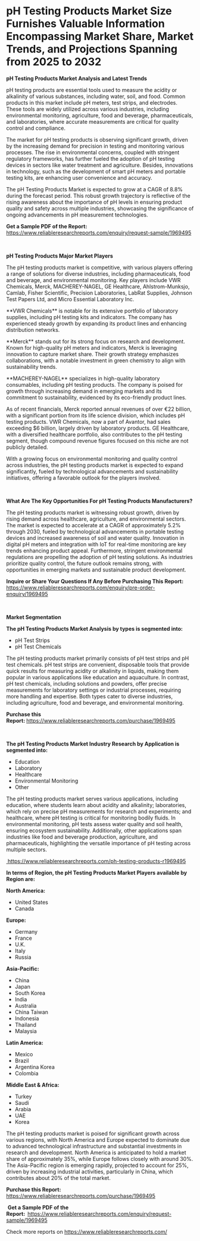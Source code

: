 <p><h1>pH Testing Products Market Size Furnishes Valuable Information Encompassing Market Share, Market Trends, and Projections Spanning from 2025 to 2032</h1></p><p><strong>pH Testing Products Market Analysis and Latest Trends</strong></p>
<p><p>pH testing products are essential tools used to measure the acidity or alkalinity of various substances, including water, soil, and food. Common products in this market include pH meters, test strips, and electrodes. These tools are widely utilized across various industries, including environmental monitoring, agriculture, food and beverage, pharmaceuticals, and laboratories, where accurate measurements are critical for quality control and compliance.</p><p>The market for pH testing products is observing significant growth, driven by the increasing demand for precision in testing and monitoring various processes. The rise in environmental concerns, coupled with stringent regulatory frameworks, has further fueled the adoption of pH testing devices in sectors like water treatment and agriculture. Besides, innovations in technology, such as the development of smart pH meters and portable testing kits, are enhancing user convenience and accuracy.</p><p>The pH Testing Products Market is expected to grow at a CAGR of 8.8% during the forecast period. This robust growth trajectory is reflective of the rising awareness about the importance of pH levels in ensuring product quality and safety across multiple industries, showcasing the significance of ongoing advancements in pH measurement technologies.</p></p>
<p><strong>Get a Sample PDF of the Report:&nbsp;</strong> <a href="https://www.reliableresearchreports.com/enquiry/request-sample/1969495?utm_campaign=2146&utm_medium=2&utm_source=Github&utm_content=ia&utm_term=10022025&utm_id=ph-testing-products">https://www.reliableresearchreports.com/enquiry/request-sample/1969495</a></p>
<p>&nbsp;</p>
<p><strong>pH Testing Products Major Market Players</strong></p>
<p><p>The pH testing products market is competitive, with various players offering a range of solutions for diverse industries, including pharmaceuticals, food and beverage, and environmental monitoring. Key players include VWR Chemicals, Merck, MACHEREY-NAGEL, GE Healthcare, Ahlstrom-Munksjo, Camlab, Fisher Scientific, Precision Laboratories, LabRat Supplies, Johnson Test Papers Ltd, and Micro Essential Laboratory Inc.</p><p>**VWR Chemicals** is notable for its extensive portfolio of laboratory supplies, including pH testing kits and indicators. The company has experienced steady growth by expanding its product lines and enhancing distribution networks.</p><p>**Merck** stands out for its strong focus on research and development. Known for high-quality pH meters and indicators, Merck is leveraging innovation to capture market share. Their growth strategy emphasizes collaborations, with a notable investment in green chemistry to align with sustainability trends.</p><p>**MACHEREY-NAGEL** specializes in high-quality laboratory consumables, including pH testing products. The company is poised for growth through increasing demand in emerging markets and its commitment to sustainability, evidenced by its eco-friendly product lines.</p><p>As of recent financials, Merck reported annual revenues of over €22 billion, with a significant portion from its life science division, which includes pH testing products. VWR Chemicals, now a part of Avantor, had sales exceeding $6 billion, largely driven by laboratory products. GE Healthcare, with a diversified healthcare portfolio, also contributes to the pH testing segment, though compound revenue figures focused on this niche are not publicly detailed.</p><p>With a growing focus on environmental monitoring and quality control across industries, the pH testing products market is expected to expand significantly, fueled by technological advancements and sustainability initiatives, offering a favorable outlook for the players involved.</p></p>
<p>&nbsp;</p>
<p><strong>What Are The Key Opportunities For pH Testing Products Manufacturers?</strong></p>
<p><p>The pH testing products market is witnessing robust growth, driven by rising demand across healthcare, agriculture, and environmental sectors. The market is expected to accelerate at a CAGR of approximately 5.2% through 2030, fueled by technological advancements in portable testing devices and increased awareness of soil and water quality. Innovation in digital pH meters and integration with IoT for real-time monitoring are key trends enhancing product appeal. Furthermore, stringent environmental regulations are propelling the adoption of pH testing solutions. As industries prioritize quality control, the future outlook remains strong, with opportunities in emerging markets and sustainable product development.</p></p>
<p><strong>Inquire or Share Your Questions If Any Before Purchasing This Report:</strong> <a href="https://www.reliableresearchreports.com/enquiry/pre-order-enquiry/1969495?utm_campaign=2146&utm_medium=2&utm_source=Github&utm_content=ia&utm_term=10022025&utm_id=ph-testing-products">https://www.reliableresearchreports.com/enquiry/pre-order-enquiry/1969495</a></p>
<p>&nbsp;</p>
<p><strong>Market Segmentation</strong></p>
<p><strong>The pH Testing Products Market Analysis by types is segmented into:</strong></p>
<p><ul><li>pH Test Strips</li><li>pH Test Chemicals</li></ul></p>
<p><p>The pH testing products market primarily consists of pH test strips and pH test chemicals. pH test strips are convenient, disposable tools that provide quick results for measuring acidity or alkalinity in liquids, making them popular in various applications like education and aquaculture. In contrast, pH test chemicals, including solutions and powders, offer precise measurements for laboratory settings or industrial processes, requiring more handling and expertise. Both types cater to diverse industries, including agriculture, food and beverage, and environmental monitoring.</p></p>
<p><strong>Purchase this Report:&nbsp;</strong><a href="https://www.reliableresearchreports.com/purchase/1969495?utm_campaign=2146&utm_medium=2&utm_source=Github&utm_content=ia&utm_term=10022025&utm_id=ph-testing-products">https://www.reliableresearchreports.com/purchase/1969495</a></p>
<p>&nbsp;</p>
<p><strong>The pH Testing Products Market Industry Research by Application is segmented into:</strong></p>
<p><ul><li>Education</li><li>Laboratory</li><li>Healthcare</li><li>Environmental Monitoring</li><li>Other</li></ul></p>
<p><p>The pH testing products market serves various applications, including education, where students learn about acidity and alkalinity; laboratories, which rely on precise pH measurements for research and experiments; and healthcare, where pH testing is critical for monitoring bodily fluids. In environmental monitoring, pH tests assess water quality and soil health, ensuring ecosystem sustainability. Additionally, other applications span industries like food and beverage production, agriculture, and pharmaceuticals, highlighting the versatile importance of pH testing across multiple sectors.</p></p>
<p><a href="https://www.reliableresearchreports.com/ph-testing-products-r1969495?utm_campaign=2146&utm_medium=2&utm_source=Github&utm_content=ia&utm_term=10022025&utm_id=ph-testing-products">&nbsp;https://www.reliableresearchreports.com/ph-testing-products-r1969495</a></p>
<p><strong>In terms of Region, the pH Testing Products Market Players available by Region are:</strong></p>
<p>
    <p> <strong> North America: </strong>
        <ul>
            <li>United States</li>
            <li>Canada</li>
        </ul>
        </p> 
    <p> <strong> Europe: </strong>
        <ul>
            <li>Germany</li>
            <li>France</li>
            <li>U.K.</li>
            <li>Italy</li>
            <li>Russia</li>
        </ul>
        </p> 
    <p> <strong> Asia-Pacific: </strong>
        <ul>
            <li>China</li>
            <li>Japan</li>
            <li>South Korea</li>
            <li>India</li>
            <li>Australia</li>
            <li>China Taiwan</li>
            <li>Indonesia</li>
            <li>Thailand</li>
            <li>Malaysia</li>
        </ul>
        </p> 
    <p> <strong> Latin America: </strong>
        <ul>
            <li>Mexico</li>
            <li>Brazil</li>
            <li>Argentina Korea</li>
            <li>Colombia</li>
        </ul>
        </p> 
    <p> <strong> Middle East & Africa: </strong>
        <ul>
            <li>Turkey</li>
            <li>Saudi</li>
            <li>Arabia</li>
            <li>UAE</li>
            <li>Korea</li>
        </ul>
    </p>
    </p>
<p><p>The pH testing products market is poised for significant growth across various regions, with North America and Europe expected to dominate due to advanced technological infrastructure and substantial investments in research and development. North America is anticipated to hold a market share of approximately 35%, while Europe follows closely with around 30%. The Asia-Pacific region is emerging rapidly, projected to account for 25%, driven by increasing industrial activities, particularly in China, which contributes about 20% of the total market.</p></p>
<p><strong>Purchase this Report: </strong><a href="https://www.reliableresearchreports.com/purchase/1969495?utm_campaign=2146&utm_medium=2&utm_source=Github&utm_content=ia&utm_term=10022025&utm_id=ph-testing-products">https://www.reliableresearchreports.com/purchase/1969495</a></p>
<p>&nbsp;<strong>Get a Sample PDF of the Report:&nbsp;&nbsp;</strong><a href="https://www.reliableresearchreports.com/enquiry/request-sample/1969495?utm_campaign=2146&utm_medium=2&utm_source=Github&utm_content=ia&utm_term=10022025&utm_id=ph-testing-products">https://www.reliableresearchreports.com/enquiry/request-sample/1969495</a></p>
<p><strong></strong></p>
<p>Check more reports on <a href="https://www.reliableresearchreports.com/?utm_campaign=2146&utm_medium=2&utm_source=Github&utm_content=ia&utm_term=10022025&utm_id=ph-testing-products">https://www.reliableresearchreports.com/</a></p>